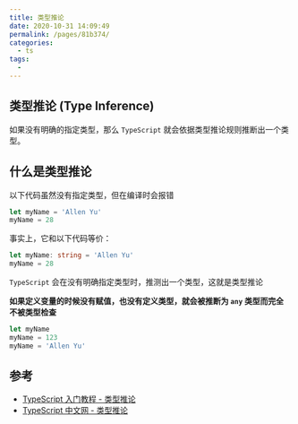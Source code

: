 ```yaml
---
title: 类型推论
date: 2020-10-31 14:09:49
permalink: /pages/81b374/
categories:
  - ts
tags:
  -
---
```


## 类型推论 (Type Inference)

如果没有明确的指定类型，那么 `TypeScript` 就会依据类型推论规则推断出一个类型。

## 什么是类型推论

以下代码虽然没有指定类型，但在编译时会报错

```typescript
let myName = 'Allen Yu'
myName = 28
```

事实上，它和以下代码等价：

```typescript
let myName: string = 'Allen Yu'
myName = 28
```

`TypeScript` 会在没有明确指定类型时，推测出一个类型，这就是类型推论

**如果定义变量的时候没有赋值，也没有定义类型，就会被推断为 `any` 类型而完全不被类型检查**

```typescript
let myName
myName = 123
myName = 'Allen Yu'
```

## 参考

- [TypeScript 入门教程 - 类型推论](https://ts.xcatliu.com/basics/type-inference)
- [TypeScript 中文网 - 类型推论](https://www.tslang.cn/docs/handbook/type-inference.html)
